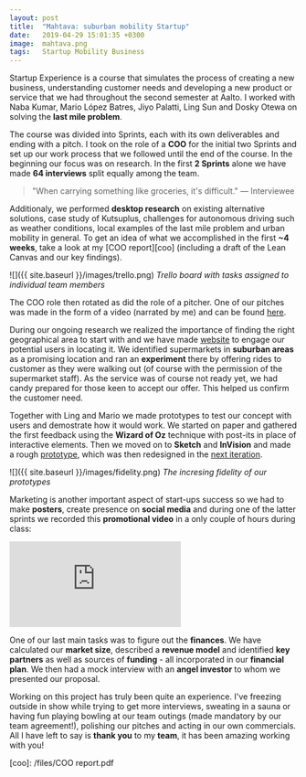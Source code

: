 ```yaml
---
layout: post
title:  "Mahtava: suburban mobility Startup"
date:   2019-04-29 15:01:35 +0300
image:  mahtava.png
tags:   Startup Mobility Business
---
```

Startup Experience is a course that simulates the process of creating a new business, understanding customer needs and developing a new product or service that we had throughout the second semester at Aalto. I worked with Naba Kumar, Mario López Batres, Jiyo Palatti, Ling Sun and Dosky Otewa on solving the **last mile problem**.

The course was divided into Sprints, each with its own deliverables and ending with a pitch. I took on the role of a **COO** for the initial two Sprints and set up our work process that we followed until the end of the course. In the beginning our focus was on research. In the first **2 Sprints** alone we have made **64 interviews** split equally among the team.

> "When carrying something like groceries, it's difficult." — Interviewee

Additionaly, we performed **desktop research** on existing alternative solutions, case study of Kutsuplus, challenges for autonomous driving such as weather conditions, local examples of the last mile problem and urban mobility in general. To get an idea of what we accomplished in the first **~4 weeks**, take a look at my [COO report][coo] (including a draft of the Lean Canvas and our key findings).

![]({{ site.baseurl }}/images/trello.png)
*Trello board with tasks assigned to individual team members*

The COO role then rotated as did the role of a pitcher. One of our pitches was made in the form of a video (narrated by me) and can be found [here][pitch].

During our ongoing research we realized the importance of finding the right geographical area to start with and we have made [website][website] to engage our potential users in locating it. We identified supermarkets in **suburban areas** as a promising location and ran an **experiment** there by offering rides to customer as they were walking out (of course with the permission of the supermarket staff). As the service was of course not ready yet, we had candy prepared for those keen to accept our offer. This helped us confirm the customer need.

Together with Ling and Mario we made prototypes to test our concept with users and demostrate how it would work. We started on paper and gathered the first feedback using the **Wizard of Oz** technique with post-its in place of interactive elements. Then we moved on to **Sketch** and **InVision** and made a rough [prototype][prototype], which was then redesigned in the [next iteration][iteration].

![]({{ site.baseurl }}/images/fidelity.png)
*The incresing fidelity of our prototypes*

Marketing is another important aspect of start-ups success so we had to make **posters**, create presence on **social media** and during one of the latter sprints we recorded this **promotional video** in a only couple of hours during class:

<iframe src="https://www.youtube.com/embed/xW-nx60xmmM" frameborder="0" allowfullscreen></iframe>
<br>

One of our last main tasks was to figure out the **finances**. We have calculated our **market size**, described a **revenue model** and identified **key partners** as well as sources of **funding** - all incorporated in our **financial plan**. We then had a mock interview with an **angel investor** to whom we presented our proposal.

Working on this project has truly been quite an experience. I've freezing outside in show while trying to get more interviews, sweating in a sauna or having fun playing bowling at our team outings (made mandatory by our team agreement!), polishing our pitches and acting in our own commercials. All I have left to say is **thank you** to my **team**, it has been amazing working with you!


[website]: https://mahtava-oy.firebaseapp.com/
[prototype]: https://invis.io/U9R6O398QXC
[iteration]: https://invis.io/7TRD0W4WS9Y
[video]: https://www.youtube.com/watch?v=xW-nx60xmmM
[pitch]: https://www.youtube.com/watch?v=HNM1QWPTxfk
[coo]: /files/COO report.pdf